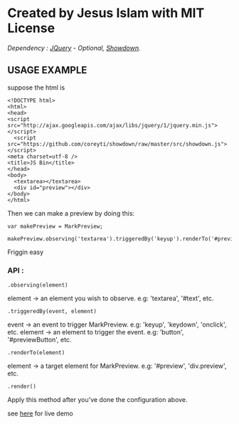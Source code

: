 # Created by Jesus Islam with MIT License

*Dependency : [JQuery](http://jquery.com) - Optional, [Showdown](https://github.com/coreyti/showdown).*

## USAGE EXAMPLE

suppose the html is

    <!DOCTYPE html>
    <html>
    <head>
    <script src="http://ajax.googleapis.com/ajax/libs/jquery/1/jquery.min.js"></script>
      <script src="https://github.com/coreyti/showdown/raw/master/src/showdown.js"></script>
    <meta charset=utf-8 />
    <title>JS Bin</title>
    </head>
    <body>
      <textarea></textarea>
      <div id="preview"></div>
    </body>
    </html>

Then we can make a preview by doing this: 

    var makePreview = MarkPreview;

    makePreview.observing('textarea').triggeredBy('keyup').renderTo('#preview').render();

Friggin easy


### API :

    .observing(element)

element -> an element you wish to observe. e.g: 'textarea', '#text', etc.

    .triggeredBy(event, element)

event -> an event to trigger MarkPreview. e.g: 'keyup', 'keydown', 'onclick', etc.
element -> an element to trigger the event. e.g: 'button', '#previewButton', etc.

    .renderTo(element)
element -> a target element for MarkPreview. e.g: '#preview', 'div.preview', etc.

    .render()
Apply this method after you've done the configuration above.


see [here](http://jsbin.com/uterud/9/) for live demo